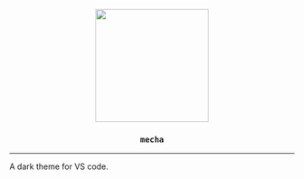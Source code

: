 <p align="center">
  <a href="https://marketplace.visualstudio.com/items?itemName=lucafalasco.mecha" target="_blank">
    <img src="https://raw.githubusercontent.com/lucafalasco/mecha/master/assets/icon.png" width="200px" />
  </a>
  <h3 align="center"><code>mecha</code></h3>
</p>

___

A dark theme for VS code. 
